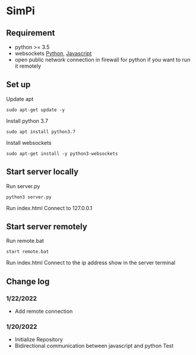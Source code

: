 # SimPi

## Requirement
 - python >= 3.5
 - websockets [Python](https://websockets.readthedocs.io/en/stable/index.html), [Javascript](https://javascript.info/websocket)
 - open public network connection in firewall for python if you want to run it remotely



## Set up
Update apt
```
sudo apt-get update -y
```

Install python 3.7
```
sudo apt install python3.7
```
Install websockets
```
sudo apt-get install -y python3-websockets
```

## Start server locally
Run server.py
```
python3 server.py
```

Run index.html
Connect to 127.0.0.1

## Start server remotely
Run remote.bat
```
start remote.bat
```

Run index.html
Connect to the ip address show in the server terminal



## Change log
### 1/22/2022
- Add remote connection

### 1/20/2022
- Initialize Repository
- Bidirectional communication between javascript and python Test